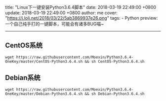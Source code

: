 title: "Linux下一键安装Python3.6.4脚本"
date: 2018-03-19 22:49:00 +0800
update: 2018-03-19 22:49:00 +0800
author: me
cover: "https://i.loli.net/2018/03/22/5ab3869937e26.png"
tags:
    - Python
preview: 一个自己纯手打的一键脚本，可能会有诸多BUG喵~

---

## CentOS系统
```shell
wget https://raw.githubusercontent.com/Moexin/Python3.6.4-OneKey/master/CentOS-Python3.6.4.sh && sh CentOS-Python3.6.4.sh
```
## Debian系统
```shell
wget https://raw.githubusercontent.com/Moexin/Python3.6.4-OneKey/master/Debian-Python3.6.4.sh && sh Debian-Python3.6.4.sh
```